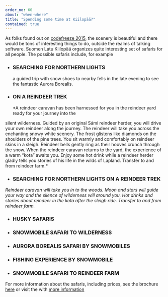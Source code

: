 ```yaml
---
order_no: 60
about: "when-where"
title: "Spending some time at Kiilopää?"
contained: true
---
```


As folks found out on [codefreeze 2015](2015), the scenery is beautiful and there would be tons of interesting things to do, outside the realms of talking software. Suomen Latu Kiilopää organizes quite interesting set of safaris for all people. The possible safaris include, for example


 * <h3>SEARCHING FOR NORTHERN LIGHTS</h3>
	a guided trip with snow shoes to nearby fells in the late evening to see the fantastic Aurora Borealis.
 * <h3>ON A REINDEER TREK</h3>
	*A reindeer caravan has been harnessed for you in the reindeer yard ready for your journey into the
silent wilderness. Guided by an original Sámi reindeer herder, you will drive 
your own reindeer along the journey. The reindeer will take you across the 
enchanting snowy white scenery. The frost glistens like diamonds on the 
shoulders of the pine trees. You sit warmly and comfortably on reindeer skins 
in a sleigh. Reindeer bells gently ring as their hooves crunch through the 
snow. When the reindeer caravan returns to the yard, the experience of a 
warm “kota” awaits you. Enjoy some hot drink while a reindeer herder gladly 
tells you stories of his life in the wilds of Lapland. Transfer to and from 
reindeer farm.*
 * <h3>SEARCHING FOR NORTHERN LIGHTS ON A REINDEER TREK</h3>
*Reindeer caravan will take you in to the woods. Moon and stars will guide your way and the silence of 
wilderness will around you. Hot drinks and stories about reindeer in the kota after the sleigh ride. 
Transfer to and from reindeer farm.*
 * <h3>HUSKY SAFARIS</h3>
 * <h3>SNOWMOBILE SAFARI TO WILDERNESS</h3>
 * <h3>AURORA BOREALIS SAFARI BY SNOWMOBILES</h3>
 * <h3>FISHING EXPERIENCE BY SNOWMOBILE</h3>
 * <h3>SNOWMOBILE SAFARI TO REINDEER FARM</h3>

For more information about the safaris, including prices, see the brochure [here](/kiilopaa/SAFARIS_WINTER_2015-2016.pdf ) or visit the with [more information](/kiilopaa)